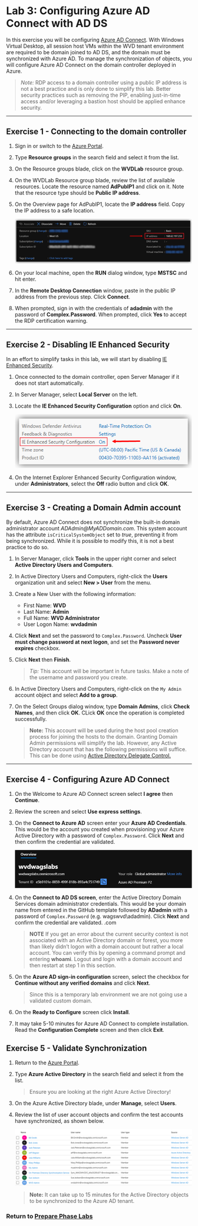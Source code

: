 # Lab 3: Configuring Azure AD Connect with AD DS

In this exercise you will be configuring [Azure AD Connect](https://docs.microsoft.com/en-us/azure/active-directory/hybrid/whatis-azure-ad-connect). With Windows Virtual Desktop, all session host VMs within the WVD tenant environment are required to be domain joined to AD DS, and the domain must be synchronized with Azure AD. To manage the synchronization of objects, you will configure Azure AD Connect on the domain controller deployed in Azure.

> *Note:* RDP access to a domain controller using a public IP address is not a best practice and is only done to simplify this lab. Better security practices such as removing the PIP, enabling just-in-time access and/or leveraging a bastion host should be applied enhance security.

---

## Exercise 1 - Connecting to the domain controller

1. Sign in or switch to the [Azure Portal](https://portal.azure.com/).

2. Type **Resource groups** in the search field and select it from the list.

3. On the Resource groups blade, click on the **WVDLab** resource group.

4. On the WVDLab Resource group blade, review the list of available resources. Locate the resource named **AdPubIP1** and click on it. Note that the resource type should be **Public IP address**.

5. On the Overview page for AdPubIP1, locate the **IP address** field. Copy the IP address to a safe location.

   ![PreReqs-Ex04000.png](../attachments/PreReqs-Ex04000-4449308a-6098-4445-8bb7-a20c54dae18e.png)

6. On your local machine, open the **RUN** dialog window, type **MSTSC** and hit enter.

7. In the **Remote Desktop Connection** window, paste in the public IP address from the previous step. Click **Connect**.

8. When prompted, sign in with the credentials of **adadmin** with the password of **Complex.Password**. When prompted, click **Yes** to accept the RDP certification warning.

---

## Exercise 2 - Disabling IE Enhanced Security

In an effort to simplify tasks in this lab, we will start by disabling [IE Enhanced Security](https://docs.microsoft.com/en-us/windows-hardware/customize/desktop/unattend/microsoft-windows-ie-esc).

1. Once connected to the domain controller, open Server Manager if it does not start automatically.

2. In Server Manager, select **Local Server** on the left.

3. Locate the **IE Enhanced Security Configuration** option and click **On**.

   ![PreReqs-Ex04001.png](../attachments/PreReqs-Ex04001-60859cbe-bd9f-4207-9fee-fe148d72f832.png)
  
4. On the Internet Explorer Enhanced Security Configuration window, under **Administrators**, select the **Off** radio button and click **OK**.

---

## Exercise 3 - Creating a Domain Admin account

By default, Azure AD Connect does not synchronize the built-in domain administrator account *ADAdmin\@MyADDomain.com*. This system account has the attribute `isCriticalSystemObject` set to *true*, preventing it from being synchronized. While it is possible to modify this, it is not a best practice to do so.

1. In Server Manager, click **Tools** in the upper right corner and select **Active Directory Users and Computers**.

2. In Active Directory Users and Computers, right-click the **Users** organization unit and select **New > User** from the menu.

3. Create a New User with the following information:
    * First Name: **WVD**
    * Last Name: **Admin**
    * Full Name: **WVD Administrator**
    * User Logon Name: **wvdadmin**
4. Click **Next** and set the password to `Complex.Password`. Uncheck **User must change password at next logon**, and set the **Password never expires** checkbox.
5. Click **Next** then **Finish**.

   > *Tip:* This account will be important in future tasks. Make a note of the username and password you create.

6. In Active Directory Users and Computers, right-click on the `My Admin` account object and select **Add to a group**.

7. On the Select Groups dialog window, type **Domain Admins**, click **Check Names**, and then click **OK**.  CLick **OK** once the operation is completed successfully.

   > **Note:** This account will be used during the host pool creation process for joining the hosts to the domain. Granting Domain Admin permissions will simplify the lab. However, any Active Directory account that has the following permissions will suffice. This can be done using [Active Directory Delegate Control.](https://danielengberg.com/domain-join-permissions-delegate-active-directory/)

 ---

## Exercise 4 - Configuring Azure AD Connect

1. On the Welcome to Azure AD Connect screen select **I agree** then **Continue**.
2. Review the screen and select **Use express settings**.
3. On the **Connect to Azure AD** screen enter your **Azure AD Credentials**.  This would be the account you created when provisioning your Azure Active Directory with a password of `Complex.Password`.  Click **Next** and then confirm the credential are validated.

   ![AzureADInfo](../attachments/AzureADInfo.PNG)

4. On the **Connect to AD DS screen**, enter the Active Directory Domain Services domain administrator credentials. This would be your domain name from entered in the GitHub template followed by **ADadmin** with a password of `Complex.Password` (e.g. wagswvd\adadmin). Click **Next** and confirm the credential are validated.  .com

    > **NOTE** If you get an error about the current security context is not associated with an Active Directory domain or forest, you more than likely didn’t logon with a domain account but rather a local account.  You can verify this by opening a command prompt and entering **whoami**.  Logout and login with a domain account and then restart at step 1 in this section.
5. On the **Azure AD sign-in configuration** screen, select the checkbox for **Continue without any verified domains** and click **Next**.

    > Since this is a temporary lab environment we are not going use a validated custom domain.
6. On the **Ready to Configure** screen click **Install**.
7. It may take 5-10 minutes for Azure AD Connect to complete installation. Read the **Configuration Complete** screen and then click **Exit**.

## Exercise 5 - Validate Synchronization

1. Return to the [Azure Portal](https://portal.azure.com/).
2. Type **Azure Active Directory** in the search field and select it from the list.
   >Ensure you are looking at the right Azure Active Directory!
3. On the Azure Active Directory blade, under **Manage**, select **Users**.
4. Review the list of user account objects and confirm the test accounts have synchronized, as shown below.

    ![PostSyncUsers](../attachments/PostSyncUsers.png)

    > **Note:** It can take up to 15 minutes for the Active Directory objects to be synchronized to the Azure AD tenant.

### Return to [Prepare Phase Labs](prepare.md)
